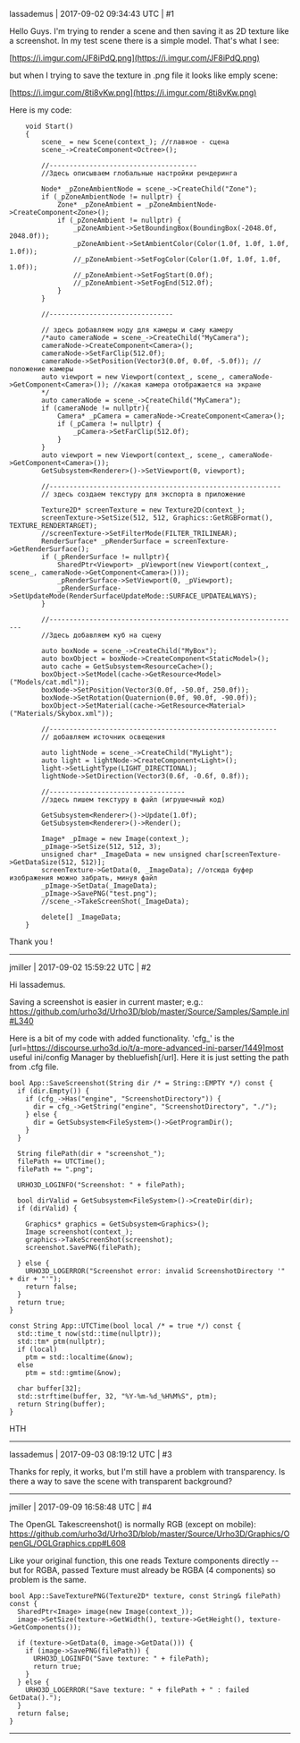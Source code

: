 lassademus | 2017-09-02 09:34:43 UTC | #1

Hello Guys. I'm trying to render a scene and then saving it as 2D texture like a screenshot. In my test scene there is a simple model. That's what I see:

[https://i.imgur.com/JF8iPdQ.png](https://i.imgur.com/JF8iPdQ.png)

but when I trying to save the texture in .png file it looks like emply scene:

[https://i.imgur.com/8ti8vKw.png](https://i.imgur.com/8ti8vKw.png)

Here is my code:

    	void Start()
    	{
    		scene_ = new Scene(context_); //главное - сцена
    		scene_->CreateComponent<Octree>();

    		//-------------------------------------
    		//Здесь описываем глобальные настройки рендеринга

    		Node* _pZoneAmbientNode = scene_->CreateChild("Zone");
    		if (_pZoneAmbientNode != nullptr) {
    			Zone* _pZoneAmbient = _pZoneAmbientNode->CreateComponent<Zone>();
    			if (_pZoneAmbient != nullptr) {
    				_pZoneAmbient->SetBoundingBox(BoundingBox(-2048.0f, 2048.0f));
    				_pZoneAmbient->SetAmbientColor(Color(1.0f, 1.0f, 1.0f, 1.0f));
    				//_pZoneAmbient->SetFogColor(Color(1.0f, 1.0f, 1.0f, 1.0f));
    				//_pZoneAmbient->SetFogStart(0.0f);
    				//_pZoneAmbient->SetFogEnd(512.0f);
    			}
    		}

    		//-------------------------------

    		// здесь добавляем ноду для камеры и саму камеру
    		/*auto cameraNode = scene_->CreateChild("MyCamera");
    		cameraNode->CreateComponent<Camera>();
    		cameraNode->SetFarClip(512.0f);
    		cameraNode->SetPosition(Vector3(0.0f, 0.0f, -5.0f)); //положение камеры
    		auto viewport = new Viewport(context_, scene_, cameraNode->GetComponent<Camera>()); //какая камера отображается на экране
    		*/
    		auto cameraNode = scene_->CreateChild("MyCamera");
    		if (cameraNode != nullptr){
    			Camera* _pCamera = cameraNode->CreateComponent<Camera>();
    			if (_pCamera != nullptr) {
    				_pCamera->SetFarClip(512.0f);
    			}
    		}
    		auto viewport = new Viewport(context_, scene_, cameraNode->GetComponent<Camera>());
    		GetSubsystem<Renderer>()->SetViewport(0, viewport);

    		//----------------------------------------------------------
    		// здесь создаем текстуру для экспорта в приложение

    		Texture2D* screenTexture = new Texture2D(context_); 
    		screenTexture->SetSize(512, 512, Graphics::GetRGBFormat(), TEXTURE_RENDERTARGET);
    		//screenTexture->SetFilterMode(FILTER_TRILINEAR);
    		RenderSurface* _pRenderSurface = screenTexture->GetRenderSurface();
    		if (_pRenderSurface != nullptr){
    			SharedPtr<Viewport> _pViewport(new Viewport(context_, scene_, cameraNode->GetComponent<Camera>()));
    			_pRenderSurface->SetViewport(0, _pViewport);
    			_pRenderSurface->SetUpdateMode(RenderSurfaceUpdateMode::SURFACE_UPDATEALWAYS);
    		}

    		//---------------------------------------------------------------
    		//Здесь добавляем куб на сцену

    		auto boxNode = scene_->CreateChild("MyBox");
    		auto boxObject = boxNode->CreateComponent<StaticModel>();
    		auto cache = GetSubsystem<ResourceCache>();
    		boxObject->SetModel(cache->GetResource<Model>("Models/cat.mdl"));
    		boxNode->SetPosition(Vector3(0.0f, -50.0f, 250.0f));
    		boxNode->SetRotation(Quaternion(0.0f, 90.0f, -90.0f));
    		boxObject->SetMaterial(cache->GetResource<Material>("Materials/Skybox.xml"));

    		//---------------------------------------------------------
    		// добавляем источник освещения

    		auto lightNode = scene_->CreateChild("MyLight");
    		auto light = lightNode->CreateComponent<Light>();
    		light->SetLightType(LIGHT_DIRECTIONAL);
    		lightNode->SetDirection(Vector3(0.6f, -0.6f, 0.8f));

    		//----------------------------------
    		//здесь пишем текстуру в файл (игрушечный код)

    		GetSubsystem<Renderer>()->Update(1.0f);
    		GetSubsystem<Renderer>()->Render();

    		Image* _pImage = new Image(context_);
    		_pImage->SetSize(512, 512, 3);
    		unsigned char* _ImageData = new unsigned char[screenTexture->GetDataSize(512, 512)];
    		screenTexture->GetData(0, _ImageData); //отсюда буфер изображения можно забрать, минуя файл
    		_pImage->SetData(_ImageData);
    		_pImage->SavePNG("test.png");
    		//scene_->TakeScreenShot(_ImageData);

    		delete[] _ImageData;
    	}



Thank you !

-------------------------

jmiller | 2017-09-02 15:59:22 UTC | #2

Hi lassademus.

Saving a screenshot is easier in current master; e.g.: https://github.com/urho3d/Urho3D/blob/master/Source/Samples/Sample.inl#L340

Here is a bit of my code with added functionality.
'cfg_' is the [url=https://discourse.urho3d.io/t/a-more-advanced-ini-parser/1449]most useful ini/config Manager by thebluefish[/url]. Here it is just setting the path from .cfg file.

```
bool App::SaveScreenshot(String dir /* = String::EMPTY */) const {
  if (dir.Empty()) {
    if (cfg_->Has("engine", "ScreenshotDirectory")) {
      dir = cfg_->GetString("engine", "ScreenshotDirectory", "./");
    } else {
      dir = GetSubsystem<FileSystem>()->GetProgramDir();
    }
  }

  String filePath(dir + "screenshot_");
  filePath += UTCTime();
  filePath += ".png";

  URHO3D_LOGINFO("Screenshot: " + filePath);

  bool dirValid = GetSubsystem<FileSystem>()->CreateDir(dir);
  if (dirValid) {

    Graphics* graphics = GetSubsystem<Graphics>();
    Image screenshot(context_);
    graphics->TakeScreenShot(screenshot);
    screenshot.SavePNG(filePath);

  } else {
    URHO3D_LOGERROR("Screenshot error: invalid ScreenshotDirectory '" + dir + "'");
    return false;
  }
  return true;
}

const String App::UTCTime(bool local /* = true */) const {
  std::time_t now(std::time(nullptr));
  std::tm* ptm(nullptr);
  if (local)
    ptm = std::localtime(&now);
  else
    ptm = std::gmtime(&now);

  char buffer[32];
  std::strftime(buffer, 32, "%Y-%m-%d_%H%M%S", ptm);
  return String(buffer);
}
```

HTH

-------------------------

lassademus | 2017-09-03 08:19:12 UTC | #3

Thanks for reply, it works, but I'm still have a problem with transparency. Is there a way to save the scene with transparent background?

-------------------------

jmiller | 2017-09-09 16:58:48 UTC | #4

The OpenGL Takescreenshot() is normally RGB (except on mobile):
  https://github.com/urho3d/Urho3D/blob/master/Source/Urho3D/Graphics/OpenGL/OGLGraphics.cpp#L608

Like your original function, this one reads Texture components directly -- but for RGBA, passed Texture must already be RGBA (4 components) so problem is the same.

```
bool App::SaveTexturePNG(Texture2D* texture, const String& filePath) const {
  SharedPtr<Image> image(new Image(context_));
  image->SetSize(texture->GetWidth(), texture->GetHeight(), texture->GetComponents());

  if (texture->GetData(0, image->GetData())) {
    if (image->SavePNG(filePath)) {
      URHO3D_LOGINFO("Save texture: " + filePath);
      return true;
    }
  } else {
    URHO3D_LOGERROR("Save texture: " + filePath + " : failed GetData().");
  }
  return false;
}
```

-------------------------

